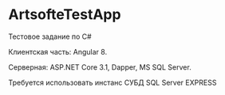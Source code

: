 # ArtsofteTestApp

Тестовое задание по С#

Клиентская часть: Angular 8. 

Серверная: ASP.NET Core 3.1, Dapper, MS SQL Server.

Требуется использовать инстанс СУБД SQL Server EXPRESS
